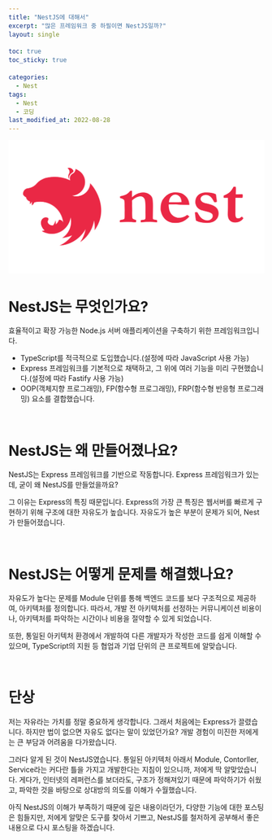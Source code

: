 ```yaml
---
title: "NestJS에 대해서"
excerpt: "많은 프레임워크 중 하필이면 NestJS일까?"
layout: single

toc: true
toc_sticky: true

categories:
  - Nest
tags:
  - Nest
  - 코딩
last_modified_at: 2022-08-28
---
```


![NestJS](/assets/images/posts/22/08/22.08.28/nestjs-logo-social.png)

# NestJS는 무엇인가요?

효율적이고 확장 가능한 Node.js 서버 애플리케이션을 구축하기 위한 프레임워크입니다.  
- TypeScript를 적극적으로 도입했습니다.(설정에 따라 JavaScript 사용 가능)
- Express 프레임워크를 기본적으로 채택하고, 그 위에 여러 기능을 미리 구현했습니다.(설정에 따라 Fastify 사용 가능)
- OOP(객체지향 프로그래밍), FP(함수형 프로그래밍), FRP(함수형 반응형 프로그래밍) 요소를 결합했습니다.

<br/>

# NestJS는 왜 만들어졌나요?

NestJS는 Express 프레임워크를 기반으로 작동합니다. Express 프레임워크가 있는데, 굳이 왜 NestJS를 만들었을까요?  

그 이유는 Express의 특징 때문입니다. Express의 가장 큰 특징은 웹서버를 빠르게 구현하기 위해 구조에 대한 자유도가 높습니다. 자유도가 높은 부분이 문제가 되어, Nest가 만들어졌습니다.

<br/>

# NestJS는 어떻게 문제를 해결했나요?
자유도가 높다는 문제를 Module 단위를 통해 백엔드 코드를 보다 구조적으로 제공하여, 아키텍처를 정의합니다. 따라서, 개발 전 아키텍처를 선정하는 커뮤니케이션 비용이나, 아키텍처를 파악하는 시간이나 비용을 절약할 수 있게 되었습니다.

또한, 통일된 아키텍처 환경에서 개발하여 다른 개발자가 작성한 코드를 쉽게 이해할 수 있으며, TypeScript의 지원 등 협업과 기업 단위의 큰 프로젝트에 알맞습니다.

<br/>

# 단상
저는 자유라는 가치를 정말 중요하게 생각합니다. 그래서 처음에는 Express가 끌렸습니다. 하지만 법이 없으면 자유도 없다는 말이 있었던가요? 개발 경험이 미진한 저에게는 큰 부담과 어려움을 다가왔습니다.  

그러다 알게 된 것이 NestJS였습니다. 통일된 아키텍처 아래서 Module, Contorller, Service라는 커다란 틀을 가지고 개발한다는 지침이 있으니까, 저에게 딱 알맞았습니다. 게다가, 인터넷의 레퍼런스를 보더라도, 구조가 정해져있기 때문에 파악하기가 쉬웠고, 파악한 것을 바탕으로 상대방의 의도를 이해가 수월했습니다.  

아직 NestJS의 이해가 부족하기 때문에 깊은 내용이라던가, 다양한 기능에 대한 포스팅은 힘들지만, 저에게 알맞은 도구를 찾아서 기쁘고, NestJS를 철저하게 공부해서 좋은 내용으로 다시 포스팅을 하겠습니다.